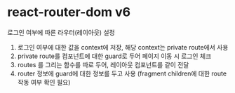 # react-router-dom v6


로그인 여부에 따른 라우터(레이아웃) 설정

1. 로그인 여부에 대한 값을 context에 저장, 해당 context는 private route에서 사용
2. private route를 컴포넌트에 대한 guard로 두어 페이지 이동 시 로그인 체크
3. routes 를 그리는 함수를 따로 두어, 레이아웃 컴포넌트를 같이 전달
4. router 정보에 guard에 대한 정보를 두고 사용
   (fragment children에 대한 route 작동 여부 확인 필요)